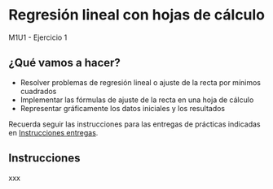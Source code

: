 # Regresión lineal con hojas de cálculo
M1U1 - Ejercicio 1

## ¿Qué vamos a hacer?
- Resolver problemas de regresión lineal o ajuste de la recta por mínimos cuadrados
- Implementar las fórmulas de ajuste de la recta en una hoja de cálculo
- Representar gráficamente los datos iniciales y los resultados

Recuerda seguir las instrucciones para las entregas de prácticas indicadas en [Instrucciones entregas](https://github.com/Tokio-School/Machine-Learning/blob/main/Instrucciones%20entregas.md).

## Instrucciones
xxx

